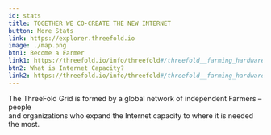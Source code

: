 ```yaml
---
id: stats
title: TOGETHER WE CO-CREATE THE NEW INTERNET 
button: More Stats
link: https://explorer.threefold.io
image: ./map.png
btn1: Become a Farmer
link1: https://threefold.io/info/threefold#/threefold__farming_hardware_overview?id=plug-amp-farm-3nodes
btn2: What is Internet Capacity?
link2: https://threefold.io/info/threefold#/threefold__farming_hardware_overview?id=plug-amp-farm-3nodes
---
```


The ThreeFold Grid is formed by a global network of independent Farmers – people  <br />
and organizations who expand the Internet capacity to where it is needed the most.
